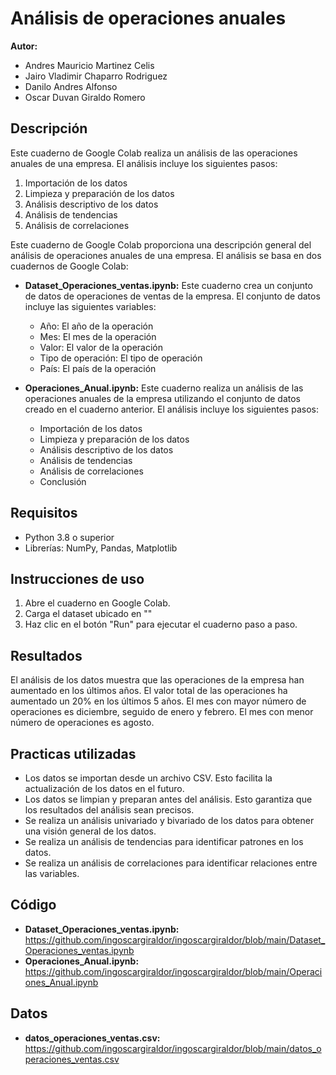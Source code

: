 # Análisis de operaciones anuales

**Autor:** 
* Andres Mauricio Martinez Celis
* Jairo Vladimir Chaparro Rodriguez
* Danilo Andres Alfonso
* Oscar Duvan Giraldo Romero

## Descripción

Este cuaderno de Google Colab realiza un análisis de las operaciones anuales de una empresa. El análisis incluye los siguientes pasos:

1. Importación de los datos
2. Limpieza y preparación de los datos
3. Análisis descriptivo de los datos
4. Análisis de tendencias
5. Análisis de correlaciones

Este cuaderno de Google Colab proporciona una descripción general del análisis de operaciones anuales de una empresa. El análisis se basa en dos cuadernos de Google Colab:

* **Dataset_Operaciones_ventas.ipynb:** Este cuaderno crea un conjunto de datos de operaciones de ventas de la empresa. El conjunto de datos incluye las siguientes variables:
    * Año: El año de la operación
    * Mes: El mes de la operación
    * Valor: El valor de la operación
    * Tipo de operación: El tipo de operación
    * País: El país de la operación

* **Operaciones_Anual.ipynb:** Este cuaderno realiza un análisis de las operaciones anuales de la empresa utilizando el conjunto de datos creado en el cuaderno anterior. El análisis incluye los siguientes pasos:
    * Importación de los datos
    * Limpieza y preparación de los datos
    * Análisis descriptivo de los datos
    * Análisis de tendencias
    * Análisis de correlaciones
    * Conclusión
 
## Requisitos

* Python 3.8 o superior
* Librerías: NumPy, Pandas, Matplotlib

## Instrucciones de uso

1. Abre el cuaderno en Google Colab.
2. Carga el dataset ubicado en ""
2. Haz clic en el botón "Run" para ejecutar el cuaderno paso a paso.

## Resultados

El análisis de los datos muestra que las operaciones de la empresa han aumentado en los últimos años. El valor total de las operaciones ha aumentado un 20% en los últimos 5 años. El mes con mayor número de operaciones es diciembre, seguido de enero y febrero. El mes con menor número de operaciones es agosto.

## Practicas utilizadas

* Los datos se importan desde un archivo CSV. Esto facilita la actualización de los datos en el futuro.
* Los datos se limpian y preparan antes del análisis. Esto garantiza que los resultados del análisis sean precisos.
* Se realiza un análisis univariado y bivariado de los datos para obtener una visión general de los datos.
* Se realiza un análisis de tendencias para identificar patrones en los datos.
* Se realiza un análisis de correlaciones para identificar relaciones entre las variables.

## Código

* **Dataset_Operaciones_ventas.ipynb:** https://github.com/ingoscargiraldor/ingoscargiraldor/blob/main/Dataset_Operaciones_ventas.ipynb
* **Operaciones_Anual.ipynb:** https://github.com/ingoscargiraldor/ingoscargiraldor/blob/main/Operaciones_Anual.ipynb


## Datos

* **datos_operaciones_ventas.csv:** https://github.com/ingoscargiraldor/ingoscargiraldor/blob/main/datos_operaciones_ventas.csv
